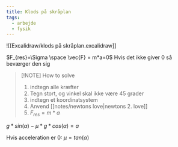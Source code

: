 ```yaml
---
title: Klods på skråplan
tags:
  - arbejde
  - fysik
---
```

![[Excalidraw/klods på skråplan.excalidraw]]


$F_{res}=\Sigma \space \vec{F} = m*a=0$ 
Hvis det ikke giver 0 så beværger den sig


> [!NOTE] How to solve
> 1. indtegn alle kræfter
> 	1. Tegn stort, og vinkel skal ikke være 45 grader
> 2. indtegn et koordinatsystem
> 3. Anvend [[notes/newtons love|newtons 2. love]]
> 	1. $F_{res}=m*a$



$g*sin(\alpha)-\mu * g * cos(\alpha) = a$


Hvis acceleration er 0: 
$\mu = tan(\alpha)$
